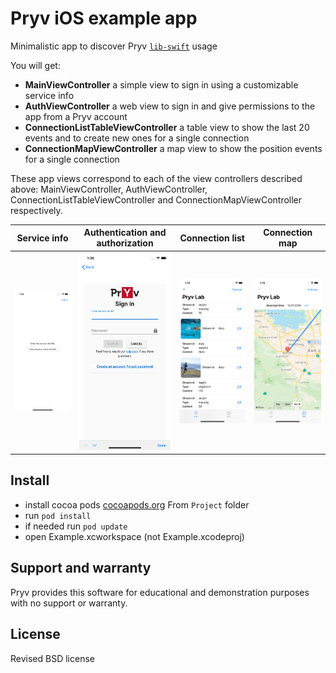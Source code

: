 # Pryv iOS example app

Minimalistic app to discover Pryv [`lib-swift`](https://github.com/pryv/lib-swift) usage

You will get:

* **MainViewController** a simple view to sign in using a customizable service info  
* **AuthViewController** a web view to sign in and give permissions to the app from a Pryv account
* **ConnectionListTableViewController** a table view to show the last 20 events and to create new ones for a single connection
* **ConnectionMapViewController** a map view to show the position events for a single connection

These app views correspond to each of the view controllers described above: MainViewController, AuthViewController, ConnectionListTableViewController and ConnectionMapViewController respectively.

| Service info                                                 | Authentication and authorization                             | Connection list                                              | Connection map                                               |
| ------------------------------------------------------------ | ------------------------------------------------------------ | ------------------------------------------------------------ | ------------------------------------------------------------ |
| <img src="Screenshots/MainViewController.png" title="MainViewController" style="zoom:33%;"> | <img src="Screenshots/AuthViewController.png" style="zoom:33%;" /> | <img src="Screenshots/ConnectionListTableViewController.png" style="zoom:33%;" /> | <img src="Screenshots/ConnectionMapViewController.png" style="zoom:33%;" /> |

## Install

* install cocoa pods [cocoapods.org](https://cocoapods.org)
From `Project` folder
* run `pod install`
* if needed run `pod update`
* open Example.xcworkspace (not Example.xcodeproj)


## Support and warranty

Pryv provides this software for educational and demonstration purposes with no support or warranty.

## License

Revised BSD license
